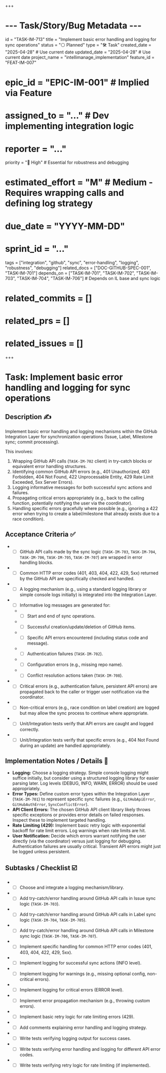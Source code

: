 +++
# --- Task/Story/Bug Metadata ---
id = "TASK-IM-713"
title = "Implement basic error handling and logging for sync operations"
status = "⚪️ Planned"
type = "🛠️ Task"
created_date = "2025-04-28" # Use current date
updated_date = "2025-04-28" # Use current date
project_name = "intellimanage_implementation"
feature_id = "FEAT-IM-007"
# epic_id = "EPIC-IM-001" # Implied via Feature
# assigned_to = "..." # Dev implementing integration logic
# reporter = "..."
priority = "🔼 High" # Essential for robustness and debugging
# estimated_effort = "M" # Medium - Requires wrapping calls and defining log strategy
# due_date = "YYYY-MM-DD"
# sprint_id = "..."
tags = ["integration", "github", "sync", "error-handling", "logging", "robustness", "debugging"]
related_docs = ["DOC-GITHUB-SPEC-001", "TASK-IM-701"]
depends_on = ["TASK-IM-701", "TASK-IM-702", "TASK-IM-703", "TASK-IM-704", "TASK-IM-706"] # Depends on IL base and sync logic
# related_commits = []
# related_prs = []
# related_issues = []
+++

# Task: Implement basic error handling and logging for sync operations

## Description ✍️

Implement basic error handling and logging mechanisms within the GitHub Integration Layer for synchronization operations (Issue, Label, Milestone sync; commit processing).

This involves:
1.  Wrapping GitHub API calls (`TASK-IM-702` client) in try-catch blocks or equivalent error handling structures.
2.  Identifying common GitHub API errors (e.g., 401 Unauthorized, 403 Forbidden, 404 Not Found, 422 Unprocessable Entity, 429 Rate Limit Exceeded, 5xx Server Errors).
3.  Logging informative messages for both successful sync actions and failures.
4.  Propagating critical errors appropriately (e.g., back to the calling function, potentially notifying the user via the coordinator).
5.  Handling specific errors gracefully where possible (e.g., ignoring a 422 error when trying to create a label/milestone that already exists due to a race condition).

## Acceptance Criteria ✅

*   - [ ] GitHub API calls made by the sync logic (`TASK-IM-703`, `TASK-IM-704`, `TASK-IM-706`, `TASK-IM-705`, `TASK-IM-707`) are wrapped in error handling blocks.
*   - [ ] Common HTTP error codes (401, 403, 404, 422, 429, 5xx) returned by the GitHub API are specifically checked and handled.
*   - [ ] A logging mechanism (e.g., using a standard logging library or simple console logs initially) is integrated into the Integration Layer.
*   - [ ] Informative log messages are generated for:
    *   - [ ] Start and end of sync operations.
    *   - [ ] Successful creation/update/deletion of GitHub items.
    *   - [ ] Specific API errors encountered (including status code and message).
    *   - [ ] Authentication failures (`TASK-IM-702`).
    *   - [ ] Configuration errors (e.g., missing repo name).
    *   - [ ] Conflict resolution actions taken (`TASK-IM-708`).
*   - [ ] Critical errors (e.g., authentication failure, persistent API errors) are propagated back to the caller or trigger user notification via the coordinator.
*   - [ ] Non-critical errors (e.g., race condition on label creation) are logged but may allow the sync process to continue where appropriate.
*   - [ ] Unit/Integration tests verify that API errors are caught and logged correctly.
*   - [ ] Unit/Integration tests verify that specific errors (e.g., 404 Not Found during an update) are handled appropriately.

## Implementation Notes / Details 📝

*   **Logging:** Choose a logging strategy. Simple console logging might suffice initially, but consider using a structured logging library for easier parsing later. Log levels (DEBUG, INFO, WARN, ERROR) should be used appropriately.
*   **Error Types:** Define custom error types within the Integration Layer (`TASK-IM-701`) to represent specific sync failures (e.g., `GitHubApiError`, `GitHubAuthError`, `SyncConflictError`).
*   **API Client Errors:** The chosen GitHub API client library likely throws specific exceptions or provides error details on failed responses. Inspect these to implement targeted handling.
*   **Rate Limiting (429):** Implement basic retry logic with exponential backoff for rate limit errors. Log warnings when rate limits are hit.
*   **User Notification:** Decide which errors warrant notifying the user directly (via the coordinator) versus just logging for debugging. Authentication failures are usually critical. Transient API errors might just be logged unless persistent.

## Subtasks / Checklist ☑️

*   - [ ] Choose and integrate a logging mechanism/library.
*   - [ ] Add try-catch/error handling around GitHub API calls in Issue sync logic (`TASK-IM-703`).
*   - [ ] Add try-catch/error handling around GitHub API calls in Label sync logic (`TASK-IM-704`, `TASK-IM-705`).
*   - [ ] Add try-catch/error handling around GitHub API calls in Milestone sync logic (`TASK-IM-706`, `TASK-IM-707`).
*   - [ ] Implement specific handling for common HTTP error codes (401, 403, 404, 422, 429, 5xx).
*   - [ ] Implement logging for successful sync actions (INFO level).
*   - [ ] Implement logging for warnings (e.g., missing optional config, non-critical errors).
*   - [ ] Implement logging for critical errors (ERROR level).
*   - [ ] Implement error propagation mechanism (e.g., throwing custom errors).
*   - [ ] Implement basic retry logic for rate limiting errors (429).
*   - [ ] Add comments explaining error handling and logging strategy.
*   - [ ] Write tests verifying logging output for success cases.
*   - [ ] Write tests verifying error handling and logging for different API error codes.
*   - [ ] Write tests verifying retry logic for rate limiting (if implemented).